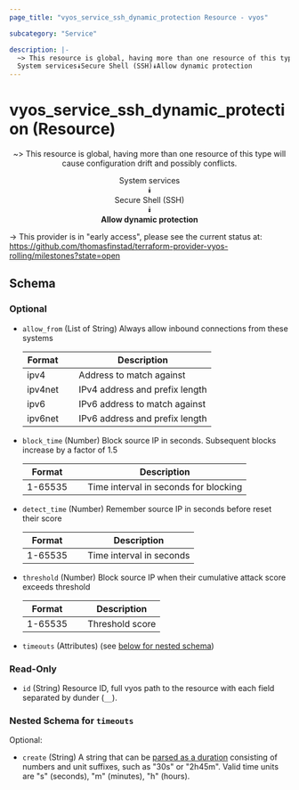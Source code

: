 ```yaml
---
page_title: "vyos_service_ssh_dynamic_protection Resource - vyos"

subcategory: "Service"

description: |- 
  ~> This resource is global, having more than one resource of this type will cause configuration drift and possibly conflicts.
  System services⯯Secure Shell (SSH)⯯Allow dynamic protection
---
```


# vyos_service_ssh_dynamic_protection (Resource)
<center>

~> This resource is global, having more than one resource of this type will cause configuration drift and possibly conflicts.

System services  
⯯  
Secure Shell (SSH)  
⯯  
**Allow dynamic protection**


</center>

-> This provider is in "early access", please see the current status at: https://github.com/thomasfinstad/terraform-provider-vyos-rolling/milestones?state=open

## Schema

### Optional

- `allow_from` (List of String) Always allow inbound connections from these systems

    |Format   &emsp;|Description                     |
    |-----------|----------------------------------|
    |ipv4     &emsp;|Address to match against        |
    |ipv4net  &emsp;|IPv4 address and prefix length  |
    |ipv6     &emsp;|IPv6 address to match against   |
    |ipv6net  &emsp;|IPv6 address and prefix length  |
- `block_time` (Number) Block source IP in seconds. Subsequent blocks increase by a factor of 1.5

    |Format   &emsp;|Description                            |
    |-----------|-----------------------------------------|
    |1-65535  &emsp;|Time interval in seconds for blocking  |
- `detect_time` (Number) Remember source IP in seconds before reset their score

    |Format   &emsp;|Description               |
    |-----------|----------------------------|
    |1-65535  &emsp;|Time interval in seconds  |
- `threshold` (Number) Block source IP when their cumulative attack score exceeds threshold

    |Format   &emsp;|Description      |
    |-----------|-------------------|
    |1-65535  &emsp;|Threshold score  |
- `timeouts` (Attributes) (see [below for nested schema](#nestedatt--timeouts))

### Read-Only

- `id` (String) Resource ID, full vyos path to the resource with each field separated by dunder (`__`).

<a id="nestedatt--timeouts"></a>
### Nested Schema for `timeouts`

Optional:

- `create` (String) A string that can be [parsed as a duration](https://pkg.go.dev/time#ParseDuration) consisting of numbers and unit suffixes, such as &#34;30s&#34; or &#34;2h45m&#34;. Valid time units are &#34;s&#34; (seconds), &#34;m&#34; (minutes), &#34;h&#34; (hours).  
